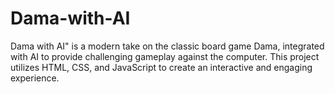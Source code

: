 # Dama-with-AI
Dama with AI" is a modern take on the classic board game Dama, integrated with AI to provide challenging gameplay against the computer. This project utilizes HTML, CSS, and JavaScript to create an interactive and engaging experience.
